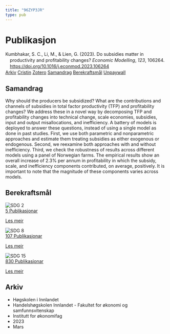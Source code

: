 ```yaml
---
title: "96ZYP3JR"
type: pub
---
```

<h1>Publikasjon</h1>
<article id="csl-bib-container-96ZYP3JR" class="csl-bib-container">
  <div class="csl-bib-body" style="line-height: 1.35; padding-left: 1em; text-indent:-1em;">
  <div class="csl-entry">Kumbhakar, S. C., Li, M., &amp; Lien, G. (2023). Do subsidies matter in productivity and profitability changes? <i>Economic Modelling</i>, <i>123</i>, 106264. <a href="https://doi.org/10.1016/j.econmod.2023.106264">https://doi.org/10.1016/j.econmod.2023.106264</a></div>
</div>
  <div class="csl-bib-buttons">
    <a href="#taxonomy-article-96ZYP3JR" class="csl-bib-button">Arkiv</a>
    <a href="https://app.cristin.no/results/show.jsf?id=2133203" alt="Cristin URL" class="csl-bib-button">Cristin</a>
    <a href="http://zotero.org/groups/5402882/items/96ZYP3JR" alt="Zotero URL" class="csl-bib-button">Zotero</a>
    <a href="#abstract-article-96ZYP3JR" class="csl-bib-button">Samandrag</a>
    <a href="#sdg-article-96ZYP3JR" class="csl-bib-button">Berekraftsmål</a>
    <a href="https://doi.org/10.1016/j.econmod.2023.106264" class="csl-bib-button">Unpaywall</a>
  </div>
  <div id="csl-bib-meta-container-96ZYP3JR"></div>
</article>
<div id="csl-bib-meta-96ZYP3JR" class="csl-bib-meta">
  <article id="abstract-article-96ZYP3JR" class="abstract-article">
    <h1>Samandrag</h1>
    Why should the producers be subsidized? What are the contributions and channels of subsidies in total factor productivity (TFP) and profitability changes? We address these in a novel way by decomposing TFP and profitability changes into technical change, scale economies, subsidies, input and output misallocations, and inefficiency. A battery of models is deployed to answer these questions, instead of using a single model as done in past studies. First, we use both parametric and nonparametric approaches and estimate them treating subsidies as either exogenous or endogenous. Second, we reexamine both approaches with and without inefficiency. Third, we check the robustness of results across different models using a panel of Norwegian farms. The empirical results show an overall increase of 2.3% per annum in profitability in which the subsidy, scale, and inefficiency components contributed, on average, positively. It is important to note that the magnitude of these components varies across models.
  </article>
  <article id="sdg-article-96ZYP3JR" class="sdg-article">
    <h1>Berekraftsmål</h1>
    <div class="sdg-container"><div id="sdg2" class="sdg"> <img src="{{< params subfolder >}}images/sdg/sdg02_no.png" class="image" alt="SDG 2"> <div class="sdg-overlay"> <a href="{{< params subfolder >}}no/archive/?sdg=2#archive" class="sdg-publication-count"><span>5</span> Publikasjonar</a> <p><a href="NA" class="sdg-read-more">Les meir</a></p> </div> </div> <div id="sdg8" class="sdg"> <img src="{{< params subfolder >}}images/sdg/sdg08_no.png" class="image" alt="SDG 8"> <div class="sdg-overlay"> <a href="{{< params subfolder >}}no/archive/?sdg=8#archive" class="sdg-publication-count"><span>107</span> Publikasjonar</a> <p><a href="NA" class="sdg-read-more">Les meir</a></p> </div> </div> <div id="sdg15" class="sdg"> <img src="{{< params subfolder >}}images/sdg/sdg15_no.png" class="image" alt="SDG 15"> <div class="sdg-overlay"> <a href="{{< params subfolder >}}no/archive/?sdg=15#archive" class="sdg-publication-count"><span>830</span> Publikasjonar</a> <p><a href="NA" class="sdg-read-more">Les meir</a></p> </div> </div></div>
  </article>
  <article id="taxonomy-article-96ZYP3JR" class="taxonomy-article">
    <h1>Arkiv</h1>
    <ul>
      <li>Høgskolen i Innlandet</li>
      <li>Handelshøgskolen Innlandet - Fakultet for økonomi og samfunnsvitenskap</li>
      <li>Institutt for økonomifag</li>
      <li>2023</li>
      <li>Mars</li>
    </ul>
  </article>
</div>
